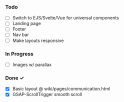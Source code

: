 ### Todo
- [ ] Switch to EJS/Svelte/Vue for universal components
- [ ] Landing page
- [ ] Footer
- [ ] Nav bar
- [ ] Make layouts responsive

### In Progress
- [ ] Images w/ parallax

### Done ✓
- [X] Basic layout @ wiki/pages/communication.html
- [X] GSAP-ScrollTrigger smooth scroll